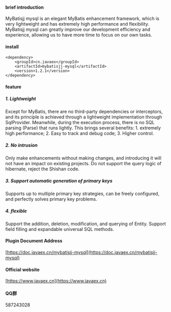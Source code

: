 #### brief introduction
MyBatisjj mysql is an elegant MyBatis enhancement framework, which is very lightweight and has extremely high performance and flexibility. MyBatisjj mysql can greatly improve our development efficiency and experience, allowing us to have more time to focus on our own tasks.

#### install

```
<dependency>
    <groupId>cn.javaex</groupId>
    <artifactId>mybatisjj-mysql</artifactId>
    <version>1.2.1</version>
</dependency>
```

#### feature
##### 1. Lightweight
Except for MyBatis, there are no third-party dependencies or interceptors, and its principle is achieved through a lightweight implementation through SqlProvider. Meanwhile, during the execution process, there is no SQL parsing (Parse) that runs lightly. This brings several benefits: 1. extremely high performance; 2. Easy to track and debug code; 3. Higher control.

##### 2. No intrusion
Only make enhancements without making changes, and introducing it will not have an impact on existing projects. Do not support the query logic of hibernate, reject the Shishan code.

##### 3. Support automatic generation of primary keys
Supports up to multiple primary key strategies, can be freely configured, and perfectly solves primary key problems.

##### 4. flexible
Support the addition, deletion, modification, and querying of Entity. Support field filling and expandable universal SQL methods.


#### Plugin Document Address

[https://doc.javaex.cn/mybatisjj-mysql](https://doc.javaex.cn/mybatisjj-mysql)


#### Official website
[https://www.javaex.cn](https://www.javaex.cn)

#### QQ群
587243028

